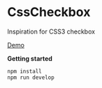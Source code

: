 # CssCheckbox
Inspiration for CSS3 checkbox

[Demo](http://ispal.github.io/CssCheckbox/)

**Getting started**
```
npm install
npm run develop
```
